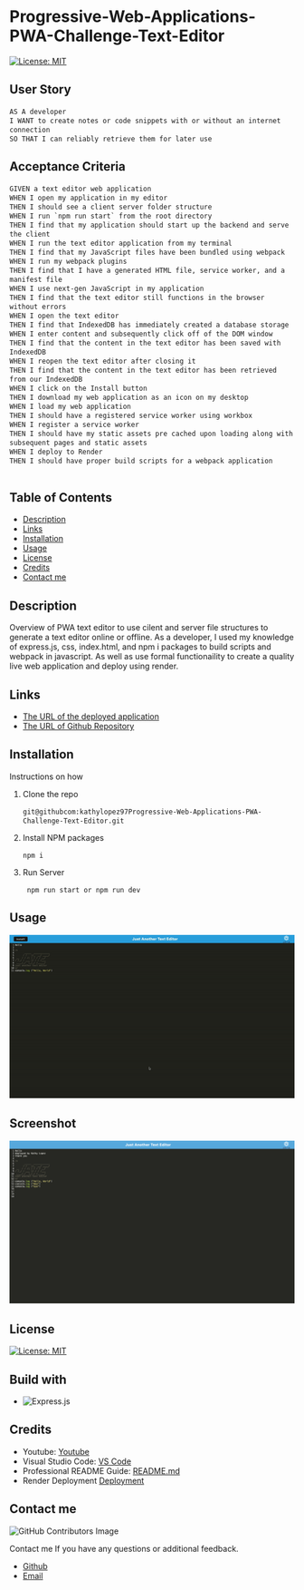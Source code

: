 # Progressive-Web-Applications-PWA-Challenge-Text-Editor

[![License: MIT](https://img.shields.io/badge/License-MIT-yellow.svg)](https://opensource.org/licenses/MIT)

  


## User Story
```
AS A developer
I WANT to create notes or code snippets with or without an internet connection
SO THAT I can reliably retrieve them for later use
```
## Acceptance Criteria
```
GIVEN a text editor web application
WHEN I open my application in my editor
THEN I should see a client server folder structure
WHEN I run `npm run start` from the root directory
THEN I find that my application should start up the backend and serve the client
WHEN I run the text editor application from my terminal
THEN I find that my JavaScript files have been bundled using webpack
WHEN I run my webpack plugins
THEN I find that I have a generated HTML file, service worker, and a manifest file
WHEN I use next-gen JavaScript in my application
THEN I find that the text editor still functions in the browser without errors
WHEN I open the text editor
THEN I find that IndexedDB has immediately created a database storage
WHEN I enter content and subsequently click off of the DOM window
THEN I find that the content in the text editor has been saved with IndexedDB
WHEN I reopen the text editor after closing it
THEN I find that the content in the text editor has been retrieved from our IndexedDB
WHEN I click on the Install button
THEN I download my web application as an icon on my desktop
WHEN I load my web application
THEN I should have a registered service worker using workbox
WHEN I register a service worker
THEN I should have my static assets pre cached upon loading along with subsequent pages and static assets
WHEN I deploy to Render
THEN I should have proper build scripts for a webpack application


```
## Table of Contents

- [Description](#description)
- [Links](#links)
- [Installation](#installation)
- [Usage](#usage)
- [License](#license)
- [Credits](#credits)
- [Contact me](#contact-me)


  
## Description
Overview of PWA text editor to use cilent and server file structures to generate a text editor online or offline. As a developer, I used my knowledge of express.js, css, index.html, and npm i packages to build scripts and webpack in javascript.
 As well as use formal functionaility to create a quality live web application and deploy using render.
## Links
- [The URL of the deployed application](https://progressive-web-applications-pwa-bzhu.onrender.com/)
- [The URL of Github Repository](https://github.com/kathylopez97/Progressive-Web-Applications-PWA-Challenge-Text-Editor)



## Installation 

Instructions on how 


1. Clone the repo
   ```
   git@githubcom:kathylopez97Progressive-Web-Applications-PWA-Challenge-Text-Editor.git
   ```
2. Install NPM packages

   ```
   npm i 
   ```

5. Run Server
   ```
    npm run start or npm run dev
   ```


## Usage
 ![Jadegif](images/jadetexr.gif)

## Screenshot 

 ![jade](images/jade.png)
## License 
[![License: MIT](https://img.shields.io/badge/License-MIT-yellow.svg)](https://opensource.org/licenses/MIT)

## Build with 

- ![Express.js](https://img.shields.io/badge/express.js-%23404d59.svg?style=for-the-badge&logo=express&logoColor=%2361DAFB)

## Credits 
- Youtube: [Youtube](https://youtube.com)
- Visual Studio Code: [VS Code](https://code.visualstudio.com/)
- Professional README Guide: [README.md](https://coding-boot-camp.github.io/full-stack/github/professional-readme-guide)
- Render Deployment [Deployment](https://coding-boot-camp.github.io/full-stack/render/render-deployment-guide)


## Contact me
![GitHub Contributors Image](https://contrib.rocks/image?repo=kathylopez97/Progressive-Web-Applications-PWA-Challenge-Text-Editor)

Contact me If you have any questions or additional feedback.
- [Github](https://github.com/kathylopez97)
- [Email](kathyylopezz97@gmail.com)
